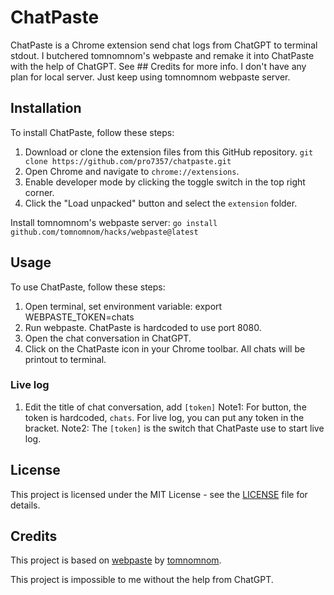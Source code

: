 # ChatPaste

ChatPaste is a Chrome extension send chat logs from ChatGPT to terminal stdout.
I butchered tomnomnom's webpaste and remake it into ChatPaste with the help of ChatGPT. See ## Credits for more info.
I don't have any plan for local server. Just keep using tomnomnom webpaste server.

## Installation

To install ChatPaste, follow these steps:
1. Download or clone the extension files from this GitHub repository.
  `git clone https://github.com/pro7357/chatpaste.git`
2. Open Chrome and navigate to `chrome://extensions`.
3. Enable developer mode by clicking the toggle switch in the top right corner.
4. Click the "Load unpacked" button and select the `extension` folder.

Install tomnomnom's webpaste server:
`go install github.com/tomnomnom/hacks/webpaste@latest`

## Usage

To use ChatPaste, follow these steps:
1. Open terminal, set environment variable: export WEBPASTE_TOKEN=chats
2. Run webpaste. ChatPaste is hardcoded to use port 8080.
3. Open the chat conversation in ChatGPT.
4. Click on the ChatPaste icon in your Chrome toolbar. All chats will be printout to terminal.
### Live log
1. Edit the title of chat conversation, add `[token]`
Note1: For button, the token is hardcoded, `chats`. For live log, you can put any token in the bracket.
Note2: The `[token]` is the switch that ChatPaste use to start live log.

## License

This project is licensed under the MIT License - see the [LICENSE](LICENSE) file for details.

## Credits
This project is based on [webpaste](https://github.com/tomnomnom/hacks/tree/master/webpaste) by [tomnomnom](https://github.com/tomnomnom). 

This project is impossible to me without the help from ChatGPT.
